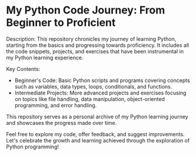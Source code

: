 # My Python Code Journey: From Beginner to Proficient

Description: This repository chronicles my journey of learning Python, starting from the basics and progressing towards proficiency. It includes all the code snippets, projects, and exercises that have been instrumental in my Python learning experience.

Key Contents:
- Beginner's Code: Basic Python scripts and programs covering concepts such as variables, data types, loops, conditionals, and functions.
- Intermediate Projects: More advanced projects and exercises focusing on topics like file handling, data manipulation, object-oriented programming, and error handling.
  
This repository serves as a personal archive of my Python learning journey and showcases the progress made over time.


Feel free to explore my code, offer feedback, and suggest improvements. Let's celebrate the growth and learning achieved through the exploration of Python programming!

